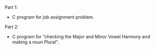 Part 1:
- C program for job assignment problem.

Part 2:
- C program for “checking the Major and Minor Vowel Harmony and making a noun Plural”.
